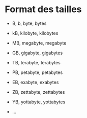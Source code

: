 # Format des tailles

* B, b, byte, bytes

* kB, kilobyte, kilobytes

* MB, megabyte, megabyte

* GB, gigabyte, gigabytes

* TB, terabyte, terabytes

* PB, petabyte, petabytes

* EB, exabyte, exabytes

* ZB, zettabyte, zettabytes

* YB, yottabyte, yottabytes

* ...

